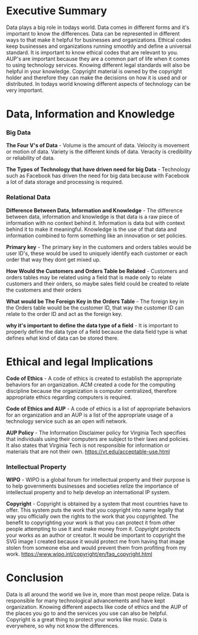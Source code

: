 # Executive Summary 
Data plays a big role in todays world. Data comes in different forms and it's important to know the differences. Data can be represented in different ways to that make it helpful for businesses and organizations. Ethical codes keep businesses and organizations running smoothly and define a universal standard. It is important to know ethical codes that are relevant to you. AUP's are important because they are a common part of life when it comes to using technology services. Knowing different legal standards will also be helpful in your knowledge. Copyright material is owned by the copyright holder and therefore they can make the decisions on how it is used and or distributed. In todays world knowing different aspects of technology can be very important. 


# Data, Information and Knowledge


### Big Data

**The Four V's of Data** - Volume is the amount of data. Velocity is movement or motion of data. Variety is the different kinds of data. Veracity is credibility or reliability of data. 

**The Types of Technology that have driven need for big Data** - Technology such as Facebook has driven the need for big data because with Facebook a lot of data storage and processing is required. 

### Relational Data 

**Difference Between Data, Information and Knowledge** - The difference between data, information and knowledge is that data is a raw piece of information with no context behind it. Information is data but with context behind it to make it meaningful. Knowledge is the use of that data and information combined to form something like an innovation or set policies. 

**Primary key** - The primary key in the customers and orders tables would be user ID's, these would be used to uniquely identify each customer or each order that way they dont get mixed up. 

**How Would the Customers and Orders Table be Related** - Customers and orders tables may be related using a field that is made only to relate customers and their orders, so maybe sales field could be created to relate the customers and their orders 

**What would be The Foreign Key in the Orders Table** - The foreign key in the Orders table would be the customer ID, that way the customer ID can relate to the order ID and act as the foreign key. 

**why it's important to define the data type of a field** - It is important to properly define the data type of a field because the data field type is what defines what kind of data can be stored there. 

# Ethical and legal Implications 

**Code of Ethics** - A code of ethics is created to establish the appropriate behaviors for an organization. ACM created a code for the computing discipline because the organization is computer centralized, therefore appropriate ethics regarding computers is required.  

**Code of Ethics and AUP** - A code of ethics is a list of appropriate behaviors for an organization and an AUP is a list of the appropriate usage of a technology service such as an open wifi network.

**AUP Policy** - The Information Disclaimer policy for Virginia Tech specifies that individuals using their computers are subject to their laws and policies. It also states that Virginia Tech is not responsible for information or materials that are not their own. https://vt.edu/acceptable-use.html 

### Intellectual Property

**WIPO** - WIPO is a global forum for intellectual property and their purpose is to help governments businesses and societies relize the importance of intellectual property and to help develop an international IP system. 

**Copyright** - Copyright is obtained by a system that most countries have to offer. This system puts the work that you copyright into name legally that way you officially own the rights to the work that you copyrighted. The benefit to copyrighting your work is that you can protect it from other people attempting to use it and make money from it. Copyright protects your works as an author or creator. It would be important to copyright the SVG image I created because it would protect me from having that image stolen from someone else and would prevent them from profiting from my work.  https://www.wipo.int/copyright/en/faq_copyright.html


# Conclusion 

Data is all around the world we live in, more than most peope relize. Data is responsible for many technological advancements and have kept organization. Knowing different aspects like code of ethics and the AUP of the places you go to and the services you use can also be helpful. Copyright is a great thing to protect your works like music. Data is everywhere, so why not know the differences.
